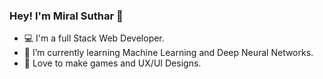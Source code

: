 ### Hey! I'm Miral Suthar 👋

- 💻 I'm a full Stack Web Developer.
- 🌱 I’m currently learning Machine Learning and Deep Neural Networks.
- 💚 Love to make games and UX/UI Designs.



